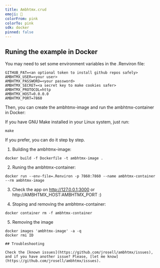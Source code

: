 ```yaml
---
title: Ambhtmx.crud
emoji: 🏃
colorFrom: pink
colorTo: pink
sdk: docker
pinned: false
---
```


## Runing the example in Docker

You may need to set some environment variables in the .Renviron file:

```
GITHUB_PAT=<an optional token to install github repos safely>
AMBHTMX_USER=<your user>
AMBHTMX_PASSWORD=<your password>
AMBHTMX_SECRET=<a secret key to make cookies safer>
AMBHTMX_PROTOCOL=http
AMBHTMX_HOST=0.0.0.0
AMBHTMX_PORT=7860
````

Then, you can create the ambhtmx-image and run the ambhtmx-container in Docker:

If you have GNU Make installed in your Linux system, just run:

```
make
```

If you prefer, you can do it step by step.

1. Building the ambhtmx-image:

```
docker build -f Dockerfile -t ambhtmx-image .
```

2. Runing the ambhtmx-container:

```
docker run --env-file=.Renviron -p 7860:7860 --name ambhtmx-container --rm ambhtmx-image
```

3. Check the app on http://127.0.0.1:3000 or http://AMBHTMX_HOST:AMBHTMX_PORT :)

4. Stoping and removing the ambhtmx-container:

```
docker container rm -f ambhtmx-container
```

5. Removing the image
```
docker images 'ambhtmx-image' -a -q
docker rmi ID

## Troubleshooting

Check the [known issues](https://github.com/jrosell/ambhtmx/issues), and if you have another issue? Please, [let me know](https://github.com/jrosell/ambhtmx/issues).
